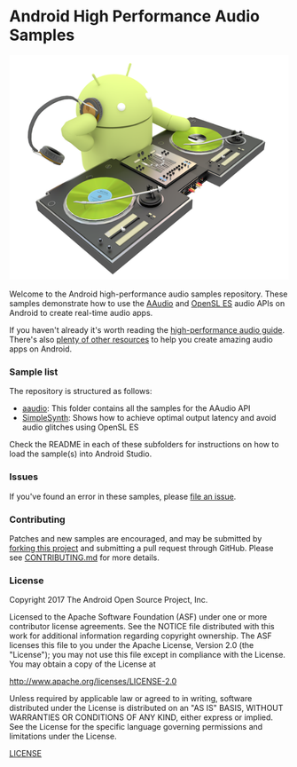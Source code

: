# Android High Performance Audio Samples
![Bugdroid DJing image](djdroid-light.png "Bugdroid DJing image")

Welcome to the Android high-performance audio samples repository. These samples demonstrate how to use the [AAudio](https://developer.android.com/ndk/guides/audio/aaudio/aaudio.html) and [OpenSL ES](https://developer.android.com/ndk/guides/audio/opensl/index.html) audio APIs on Android to create real-time audio apps. 

If you haven't already it's worth reading the [high-performance audio guide](https://developer.android.com/ndk/guides/audio/index.html). There's also [plenty of other resources](RESOURCES.md) to help you create amazing audio apps on Android.

### Sample list
The repository is structured as follows: 

- [aaudio](aaudio): This folder contains all the samples for the AAudio API
- [SimpleSynth](SimpleSynth): Shows how to achieve optimal output latency and avoid audio glitches using OpenSL ES 

Check the README in each of these subfolders for instructions on how to load the sample(s) into Android Studio. 

### Issues
If you've found an error in these samples, please [file an issue](https://github.com/googlesamples/android-audio-high-performance/issues/new).

### Contributing
Patches and new samples are encouraged, and may be submitted by [forking this project](https://github.com/googlesamples/android-audio-high-performance/fork) and
submitting a pull request through GitHub. Please see [CONTRIBUTING.md](CONTRIBUTING.md) for more details.

### License
Copyright 2017 The Android Open Source Project, Inc.

Licensed to the Apache Software Foundation (ASF) under one or more contributor
license agreements.  See the NOTICE file distributed with this work for
additional information regarding copyright ownership.  The ASF licenses this
file to you under the Apache License, Version 2.0 (the "License"); you may not
use this file except in compliance with the License.  You may obtain a copy of
the License at

http://www.apache.org/licenses/LICENSE-2.0

Unless required by applicable law or agreed to in writing, software
distributed under the License is distributed on an "AS IS" BASIS, WITHOUT
WARRANTIES OR CONDITIONS OF ANY KIND, either express or implied.  See the
License for the specific language governing permissions and limitations under
the License.

[LICENSE](LICENSE)
